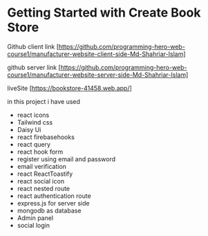 # Getting Started with Create Book Store

Github client link
[https://github.com/programming-hero-web-course1/manufacturer-website-client-side-Md-Shahriar-Islam]

github server link
[https://github.com/programming-hero-web-course1/manufacturer-website-server-side-Md-Shahriar-Islam]

liveSite
[https://bookstore-41458.web.app/]

in this project i have used 
* react icons
* Tailwind css
* Daisy Ui
* react firebasehooks
* react query
* react hook form
* register using email and password
* email verification
* react ReactToastify
* react social icon
* react nested route
* react authentication route
* express.js for server side 
* mongodb as database
* Admin panel
* social login
